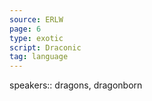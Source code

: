 ```yaml
---
source: ERLW
page: 6
type: exotic
script: Draconic
tag: language
---
```


speakers:: dragons, dragonborn

